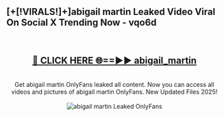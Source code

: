 <h2>[+[!VIRALS!]+]abigail martin Leaked Video Viral On Social X Trending Now - vqo6d</h2>
<br>
<div align="center">
<h2><a href="https://libra.edu.pl?abigail_martin" rel="nofollow">🔴 CLICK HERE 🌐==►► abigail_martin</a></h2>
<br>
Get abigail martin OnlyFans leaked all content. Now you can access all videos and pictures of abigail martin OnlyFans. New Updated Files 2025!
<br>
<br>
<a href="https://libra.edu.pl?abigail_martin" rel="nofollow" data-target="animated-image.originalLink"><img src="https://i.ibb.co.com/WyWwxjT/player-gif2.gif" alt="abigail martin Leaked OnlyFans" style="max-width: 100%; display: inline-block;" data-target="animated-image.originalImage"></a>
</div>
<br>